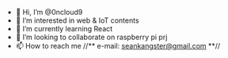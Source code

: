 - 👋 Hi, I’m @0ncloud9
- 👀 I’m interested in web & IoT contents
- 🌱 I’m currently learning React
- 💞️ I’m looking to collaborate on raspberry pi prj
- 📫 How to reach me //** e-mail: seankangster@gmail.com **//

<!---
0ncloud9/0ncloud9 is a ✨ special ✨ repository because its `README.md` (this file) appears on your GitHub profile.
You can click the Preview link to take a look at your changes.
--->
